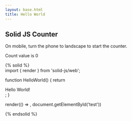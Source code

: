 ```yaml
---
layout: base.html
title: Hello World
---
```


## Solid JS Counter
On mobile, turn the phone to landscape to start the counter.

<is-land on:media="(min-width: 30em)">
  <vanilla-web-component>
    <div>Count value is 0</div>
  </vanilla-web-component>
  <template data-island="replace">
    <div id="app"><div>
    <script src="{{ '/assets/app/app.min.js' | url | version }}"></script>
  </template>
</is-land>

{% solid %}  
import { render } from 'solid-js/web';

function HelloWorld() {
  return <div>Hello World!</div>;
}

render(() => <HelloWorld />, document.getElementById('test'))

{% endsolid %}
